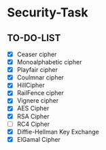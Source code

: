 # Security-Task

## TO-DO-LIST

- [x] Ceaser cipher
- [x] Monoalphabetic cipher
- [x] Playfair cipher
- [x] Coulmnar cipher
- [x] HillCipher
- [x] RailFence cipher
- [x] Vignere cipher
- [x] AES Cipher
- [x] RSA Cipher
- [ ] RC4 Cipher
- [x] Diffie-Hellman Key Exchange
- [x] ElGamal Cipher
